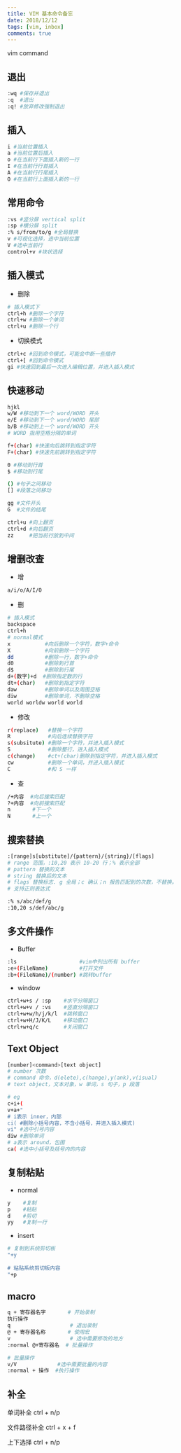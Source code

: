 ```yaml
---
title: VIM 基本命令备忘
date: 2018/12/12
tags: [vim, inbox]
comments: true
---
```


vim command
<!--more-->

## 退出

```bash
:wq #保存并退出
:q  #退出
:q! #放弃修改强制退出
```

## 插入

```bash
i #当前位置插入
a #当前位置后插入
o #在当前行下面插入新的一行
I #在当前行行首插入 
A #在当前行行尾插入
O #在当前行上面插入新的一行
```

## 常用命令

```bash
:vs #竖分屏 vertical split
:sp #横分屏 split
:% s/from/to/g #全局替换
v #可视化选择，选中当前位置
V #选中当前行
control+v #块状选择
```

##  插入模式

* 删除

```bash
# 插入模式下
ctrl+h #删除一个字符
ctrl+w #删除一个单词
ctrl+u #删除一个行
```

* 切换模式

```bash
ctrl+c #回到命令模式，可能会中断一些插件
ctrl+[ #回到命令模式
gi #快速回到最后一次进入编辑位置，并进入插入模式
```

## 快速移动

```bash
hjkl
w/W #移动到下一个 word/WORD 开头
e/E #移动到下一个 word/WORD 尾部
b/B #移动到上一个 word/WORD 开头
# WORD 指用空格分隔的单词
```

```bash
f+(char) #快速向后跳转到指定字符
F+(char) #快速先前跳转到指定字符
```

```bash
0 #移动到行首
$ #移动到行尾
```

```bash
() #句子之间移动
[] #段落之间移动
```

```bash
gg #文件开头
G  #文件的结尾
```

```bash
ctrl+u #向上翻页
ctrl+d #向后翻页
zz     #把当前行放到中间
```

## 增删改查

* 增

```bash
a/i/o/A/I/O
```

* 删

```bash
# 插入模式 
backspace 
ctrl+h
# normal模式
x 		    #向后删除一个字符，数字+命令
X			#向前删除一个字符
dd			#删除一行，数字+命令
d0			#删除到行首
d$			#删除到行尾
d+(数字)+d  #删除指定数的行
dt+(char)   #删除到指定字符
daw 	    #删除单词以及周围空格
diw		    #删除单词，不删除空格
world worldw world world
```

* 修改

```bash
r(replace)   #替换一个字符
R			 #向后连续替换字符
s(subsitute) #删除一个字符，并进入插入模式
S			 #删除整行，进入插入模式
c(change)    #ct+(char)删除到指定字符，并进入插入模式
cw			 #删除一个单词，并进入插入模式
C			 #和 S 一样
```

* 查

```bash
/+内容  #向后搜索匹配
?+内容  #向前搜索匹配
n       #下一个
N		#上一个
```

## 搜索替换

```bash
:[range]s[ubstitute]/{pattern}/{string}/[flags]
# range 范围，:10,20 表示 10-20 行；% 表示全部
# pattern 替换的文本
# string 替换后的文本
# flags 替换标志. g 全局；c 确认；n 报告匹配到的次数，不替换。
# 支持正则表达式

:% s/abc/def/g
:10,20 s/def/abc/g
```

## 多文件操作

* Buffer

```bash
:ls					   #vim中列出所有 buffer
:e+(FileName) 		   #打开文件 
:b+(FileName)/(number) #跳转buffer
```

* window

```bash
ctrl+w+s / :sp    #水平分隔窗口
ctrl+w+v / :vs	  #竖直分隔窗口
ctrl+w+w/h/j/k/l  #跳转窗口
ctrl+w+H/J/K/L    #移动窗口
ctrl+w+q/c		  #关闭窗口
```  

## Text Object

```bash
[number]<command>[text object]
# number 次数
# command 命令，d(elete),c(hange),y(ank),v(isual)
# text object，文本对象，w 单词，s 句子，p 段落

# eg
c+i+(
v+a+"
# i表示 inner，内部
ci( #删除小括号内容，不含小括号，并进入插入模式)
vi" #选中引号内容
diw #删除单词
# a表示 around，包围
ca( #选中小括号及括号内的内容
```

## 复制粘贴

* normal

```bash
y    #复制
p    #粘贴
d    #剪切
yy   #复制一行
```

* insert

```bash
# 复制到系统剪切板
"+y
    
# 粘贴系统剪切板内容
"+p          
```


## macro

```bash
q + 寄存器名字 		# 开始录制
执行操作
q              		# 退出录制
@ + 寄存器名称 		# 使用宏
v              		# 选中需要修改的地方
:normal @+寄存器名  # 批量操作
```

```bash
# 批量操作
v/V 			#选中需要批量的内容
:normal + 操作  #执行操作
```

## 补全

单词补全
ctrl + n/p

文件路径补全
ctrl + x + f

上下选择
ctrl + n/p

